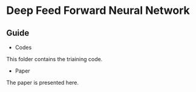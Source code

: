 # Deep Feed Forward Neural Network

## Guide



* Codes

This folder contains the triaining code.

* Paper

The paper is presented here.